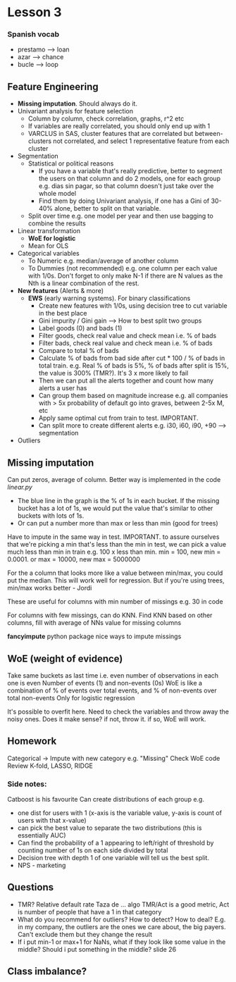 # Lesson 3

### Spanish vocab
- prestamo --> loan
- azar --> chance
- bucle --> loop

## Feature Engineering
- **Missing imputation**. Should always do it.
- Univariant analysis for feature selection
    - Column by column, check correlation, graphs, r^2 etc
    - If variables are really correlated, you should only end up with 1
    - VARCLUS in SAS, cluster features that are correlated but between-clusters not correlated, and select 1 representative feature from each cluster
- Segmentation
    - Statistical or political reasons
        - If you have a variable that's really predictive, better to segment the users on that column and do 2 models, one for each group e.g. dias sin pagar, so that column doesn't just take over the whole model
        - Find them by doing Univariant analysis, if one has a Gini of 30-40% alone, better to split on that variable.
    - Split over time e.g. one model per year and then use bagging to combine the results
- Linear transformation
    - **WoE for logistic**
    - Mean for OLS
- Categorical variables
    - To Numeric e.g. median/average of another column
    - To Dummies (not recommended) e.g. one column per each value with 1/0s. Don't forget to only make N-1 if there are N values as the Nth is a linear combination of the rest.
- **New features** (Alerts & more)
    - **EWS** (early warning systems). For binary classifications
        - Create new features with 1/0s, using decision tree to cut variable in the best place
        - Gini impurity / Gini gain --> How to best split two groups
        - Label goods (0) and bads (1)
        - Filter goods, check real value and check mean i.e. % of bads
        - Filter bads, check real value and check mean i.e. % of bads
        - Compare to total % of bads
        - Calculate % of bads from bad side after cut * 100 / % of bads in total train. e.g. Real % of bads is 5%, % of bads after split is 15%, the value is 300% (TMR?). It's 3 x more likely to fail
        - Then we can put all the alerts together and count how many alerts a user has
        - Can group them based on magnitude increase e.g. all companies with > 5x probability of default go into graves, between 2-5x M, etc
        - Apply same optimal cut from train to test. IMPORTANT.
        - Can split more to create different alerts e.g. i30, i60, i90, +90 --> segmentation
- Outliers

## Missing imputation

Can put zeros, average of column.
Better way is implemented in the code *linear.py*
- The blue line in the graph is the % of 1s in each bucket. If the missing bucket has a lot of 1s, we would put the value that's similar to other buckets with lots of 1s.
- Or can put a number more than max or less than min (good for trees)

Have to impute in the same way in test. IMPORTANT. to assure ourselves that we're picking a min that's less than the min in test, we can pick a value much less than min in train e.g. 100 x less than min. min = 100, new min = 0.0001. or max = 10000, new max = 5000000

For the a column that looks more like a value between min/max, you could put the median. This will work well for regression. But if you're using trees, min/max works better - Jordi

These are useful for columns with min number of missings e.g. 30 in code

For columns with few missings, can do KNN. Find KNN based on other columns, fill with average of NNs value for missing columns

**fancyimpute** python package nice ways to impute missings

## WoE (weight of evidence)
Take same buckets as last time i.e. even number of observations in each one is even
Number of events (1) and non-events (0s)
WoE is like a combination of % of events over total events, and % of non-events over total non-events
Only for logistic regression

It's possible to overfit here. Need to check the variables and throw away the noisy ones. Does it make sense? if not, throw it. if so, WoE will work.

## Homework
Categorical -> Impute with new category e.g. "Missing"
Check WoE code
Review K-fold, LASSO, RIDGE



### Side notes:
Catboost is his favourite
Can create distributions of each group e.g.
- one dist for users with 1 (x-axis is the variable value, y-axis is count of users with that x-value)
- can pick the best value to separate the two distributions (this is essentially AUC)
- Can find the probability of a 1 appearing to left/right of threshold by counting number of 1s on each side divided by total
- Decision tree with depth 1 of one variable will tell us the best split.
- NPS - marketing


## Questions

- TMR? Relative default rate Taza de ... algo
TMR/Act is a good metric, Act is number of people that have a 1 in that category
- What do you recommend for outliers? How to detect? How to deal? E.g. in my company, the outliers are the ones we care about, the big payers. Can't exclude them but they change the result
- If i put min-1 or max+1 for NaNs, what if they look like some value in the middle? Should i put something in the middle? slide 26

Class imbalance?
-
